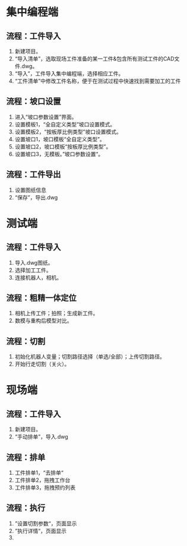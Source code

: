 # 集中编程端
## 流程：工件导入
1. 新建项目。
2. “导入清单”，选取现场工件准备的某一工件&包含所有测试工件的CAD文件.dwg。
3. “导入”，工件导入集中编程端，选择相应工件。
4. “工件清单”中修改工件名称，便于在测试过程中快速找到需要加工的工件
## 流程：坡口设置
1. 进入“坡口参数设置”界面。
2. 设置模板1，“全自定义类型”坡口设置模式。
3. 设置模板2，“按板厚比例类型”坡口设置模式。
4. 设置坡口1，坡口模板“全自定义类型”。
5. 设置坡口2，坡口模板“按板厚比例类型”。
6. 设置坡口3，无模板。”坡口参数设置“。
## 流程：工件导出
1. 设置图纸信息
2. “保存”，导出.dwg

# 测试端
## 流程：工件导入
1. 导入.dwg图纸。
2. 选择加工工件。
3. 连接机器人，相机。
## 流程：粗精一体定位
1. 相机上传工件；拍照；生成新工件。
2. 数模与重构后模型对比。
## 流程：切割
1. 初始化机器人变量；切割路径选择（单选/全部）；上传切割路径。
2. 开始行走切割（关火）。

# 现场端
## 流程：工件导入
1. 新建项目。
2. “手动排单”，导入.dwg
## 流程：排单
1. 工件排单1，“去排单“
2. 工件排单2，拖拽工作台
3. 工件排单3，拖拽预约列表
## 流程：执行
1. ”设置切割参数“，页面显示
2. ”执行详情“，页面显示
3. 